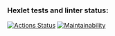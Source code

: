 ### Hexlet tests and linter status:
[![Actions Status](https://github.com/fey/php-project-lvl1/workflows/hexlet-check/badge.svg)](https://github.com/fey/php-project-lvl1/actions)
[![Maintainability](https://api.codeclimate.com/v1/badges/cfec79ec7a7bbc16f0ef/maintainability)](https://codeclimate.com/github/fey/php-project-lvl1/maintainability)
